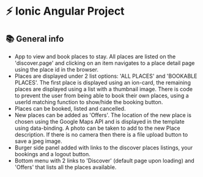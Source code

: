 # :zap: Ionic Angular Project



## :books: General info

* App to view and book places to stay. All places are listed on the 'discover.page' and clicking on an item navigates to a place detail page using the place id in the browser.
* Places are displayed under 2 list options: 'ALL PLACES' and 'BOOKABLE PLACES'. The first place is displayed using an ion-card, the remaining places are displayed using a list with a thumbnail image. There is code to prevent the user from being able to book their own places, using a userId matching function to show/hide the booking button.
* Places can be booked, listed and cancelled.
* New places can be added as 'Offers'. The location of the new place is chosen using the Google Maps API and is displayed in the template using data-binding. A photo can be taken to add to the new Place description. If there is no camera then there is a file upload button to save a jpeg image.
* Burger side panel added with links to the discover places listings, your bookings and a logout button.
* Bottom menu with 2 links to 'Discover' (default page upon loading) and 'Offers' that lists all the places available.


